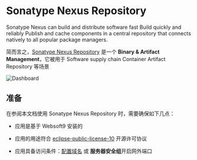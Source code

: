 # Sonatype Nexus Repository

Sonatype Nexus  can build and distribute software fast Build quickly and reliably Publish and cache components in a central repository that connects natively to all popular package managers. 

简而言之，[Sonatype Nexus Repository](https://www.sonatype.com/products/sonatype-nexus-repository) 是一个 **Binary & Artifact Management**，它被用于 Software supply chain Container Artifact Repository  等场景


![Dashboard](https://libs.websoft9.com/Websoft9/DocsPicture/zh/nexus/nexus-gui-websoft9.webp)


## 准备

在参阅本文档使用 Sonatype Nexus Repository 时，需要确保如下几点：

- 应用是基于 Websoft9 安装的

- 应用的用途符合 [eclipse-public-license-10](https://opensource.org/license/epl-1-0/) 开源许可协议

- 应用具备访问条件：[配置域名](./guide/appsetdomain) 或 **服务器安全组**开启网外端口